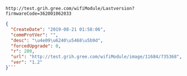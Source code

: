 `http://test.grih.gree.com/wifiModule/Lastversion?firmwareCode=362001062033`

```json
{
  "CreateDate": "2019-08-21 01:58:06",
  "commProtVer": "",
  "desc": "\u4e09\u6240\u5468\u5b9d",
  "forcedUpgrade": 0,
  "r": 200,
  "url": "http://test.grih.gree.com/wifiModule/image/11684/735368",
  "ver": "1.2"
}```
